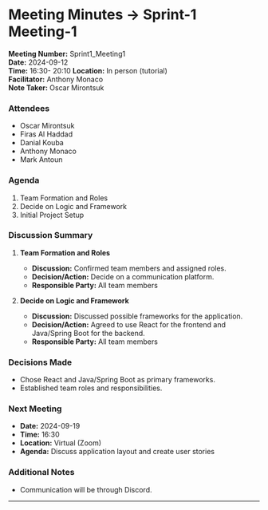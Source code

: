 # Meeting Minutes -> Sprint-1 Meeting-1
**Meeting Number:** Sprint1_Meeting1  
**Date:** 2024-09-12  
**Time:** 16:30- 20:10
**Location:** In person (tutorial)  
**Facilitator:** Anthony Monaco     
**Note Taker:**  	Oscar Mirontsuk

### Attendees

- Oscar Mirontsuk
- Firas Al Haddad
- Danial Kouba
- Anthony Monaco
- Mark Antoun

### Agenda

1. Team Formation and Roles
2. Decide on Logic and Framework
3. Initial Project Setup

### Discussion Summary

1. **Team Formation and Roles**

   - **Discussion:** Confirmed team members and assigned roles.
   - **Decision/Action:** Decide on a communication platform.
   - **Responsible Party:** All team members

2. **Decide on Logic and Framework**

   - **Discussion:** Discussed possible frameworks for the application.
   - **Decision/Action:** Agreed to use React for the frontend and Java/Spring Boot for the backend.
   - **Responsible Party:** All team members

### Decisions Made

- Chose React and Java/Spring Boot as primary frameworks.
- Established team roles and responsibilities.

### Next Meeting

- **Date:** 2024-09-19
- **Time:** 16:30
- **Location:** Virtual (Zoom)
- **Agenda:** Discuss application layout and create user stories

### Additional Notes

- Communication will be through Discord.

---

